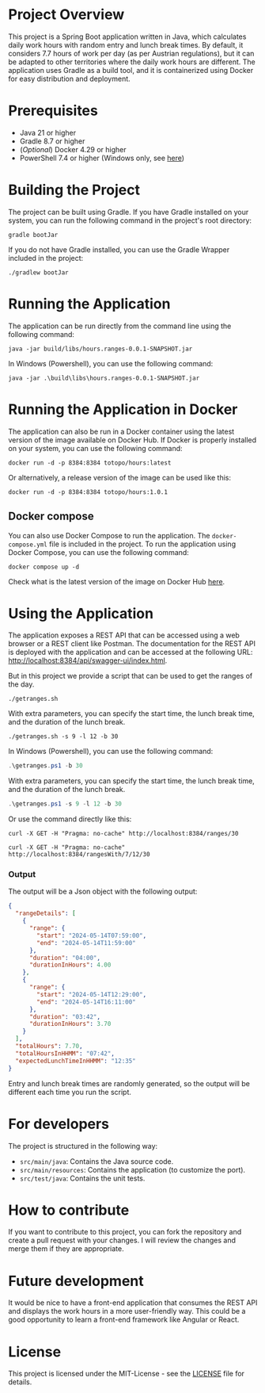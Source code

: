# Project Overview
This project is a Spring Boot application written in Java, which calculates daily work hours with random entry and lunch
break times. By default, it considers 7.7 hours of work per day (as per Austrian regulations), but it can be adapted to
other territories where the daily work hours are different.
The application uses Gradle as a build tool, and it is containerized using Docker for easy distribution and deployment.

# Prerequisites
- Java 21 or higher
- Gradle 8.7 or higher
- (*Optional*) Docker 4.29 or higher
- PowerShell 7.4 or higher (Windows only,
  see [here](https://learn.microsoft.com/en-us/powershell/scripting/install/installing-powershell-on-windows?view=powershell-7.4))

# Building the Project
The project can be built using Gradle. If you have Gradle installed on your system, you can run the following command in
the project's root directory:
```shell
gradle bootJar
```
If you do not have Gradle installed, you can use the Gradle Wrapper included in the project:
```shell
./gradlew bootJar
```

# Running the Application
The application can be run directly from the command line using the following command:
```shell
java -jar build/libs/hours.ranges-0.0.1-SNAPSHOT.jar
```
In Windows (Powershell), you can use the following command:
```shell
java -jar .\build\libs\hours.ranges-0.0.1-SNAPSHOT.jar
```

# Running the Application in Docker

The application can also be run in a Docker container using the latest version of the image available on Docker Hub.
If Docker is properly installed on your system, you can use the following command:
```shell
docker run -d -p 8384:8384 totopo/hours:latest
```
Or alternatively, a release version of the image can be used like this:
```shell
docker run -d -p 8384:8384 totopo/hours:1.0.1
```

## Docker compose

You can also use Docker Compose to run the application. The `docker-compose.yml` file is included in the project.
To run the application using Docker Compose, you can use the following command:

```shell
docker compose up -d
```

Check what is the latest version of the image on Docker
Hub [here](https://hub.docker.com/repository/docker/totopo/hours/tags).

# Using the Application

The application exposes a REST API that can be accessed using a web browser or a REST client like Postman.
The documentation for the REST API is deployed with the application and can be accessed at the following
URL: [http://localhost:8384/api/swagger-ui/index.html](http://localhost:8384/api/swagger-ui/index.html).

But in this project we provide a script that can be used to get the ranges of the day.
```shell
./getranges.sh
```

With extra parameters, you can specify the start time, the lunch break time, and the duration of the lunch break.

```shell
./getranges.sh -s 9 -l 12 -b 30
```

In Windows (Powershell), you can use the following command:

```powershell
.\getranges.ps1 -b 30
```

With extra parameters, you can specify the start time, the lunch break time, and the duration of the lunch break.
```powershell
.\getranges.ps1 -s 9 -l 12 -b 30
```
Or use the command directly like this:
```shell
curl -X GET -H "Pragma: no-cache" http://localhost:8384/ranges/30
```

```shell
curl -X GET -H "Pragma: no-cache" http://localhost:8384/rangesWith/7/12/30
```

### Output

The output will be a Json object with the following output:

```json
{
  "rangeDetails": [
    {
      "range": {
        "start": "2024-05-14T07:59:00",
        "end": "2024-05-14T11:59:00"
      },
      "duration": "04:00",
      "durationInHours": 4.00
    },
    {
      "range": {
        "start": "2024-05-14T12:29:00",
        "end": "2024-05-14T16:11:00"
      },
      "duration": "03:42",
      "durationInHours": 3.70
    }
  ],
  "totalHours": 7.70,
  "totalHoursInHHMM": "07:42",
  "expectedLunchTimeInHHMM": "12:35"
}
```
Entry and lunch break times are randomly generated, so the output will be different each time you run the script.

# For developers
The project is structured in the following way:
- `src/main/java`: Contains the Java source code.
- `src/main/resources`: Contains the application (to customize the port).
- `src/test/java`: Contains the unit tests.

# How to contribute
If you want to contribute to this project, you can fork the repository and create a pull request with your changes. I
will review the changes and merge them if they are appropriate.

# Future development
It would be nice to have a front-end application that consumes the REST API and displays the work hours in a more
user-friendly way. This could be a good opportunity to learn a front-end framework like Angular or React.

# License

This project is licensed under the MIT-License - see the [LICENSE](LICENSE) file for details.
